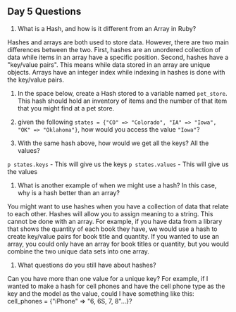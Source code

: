## Day 5 Questions

1. What is a Hash, and how is it different from an Array in Ruby?

Hashes and arrays are both used to store data. However, there are two main differences between the two. First, hashes are an unordered collection of data while items in an array have a specific position. Second, hashes have a "key/value pairs". This means while data stored in an array are unique objects. Arrays have an integer index while indexing in hashes is done with the key/value pairs.

1. In the space below, create a Hash stored to a variable named `pet_store`.  This hash should hold an inventory of items and the number of that item that you might find at a pet store.

1. given the following `states = {"CO" => "Colorado", "IA" => "Iowa", "OK" => "Oklahoma"}`, how would you access the value `"Iowa"`?

1. With the same hash above, how would we get all the keys?  All the values?

`p states.keys` - This will give us the keys
`p states.values` - This will give us the values

1. What is another example of when we might use a hash?  In this case, why is a hash better than an array?

You might want to use hashes when you have a collection of data that relate to each other. Hashes will allow you to assign meaning to a string. This cannot be done with an array. For example, if you have data from a library that shows the quantity of each book they have, we would use a hash to create key/value pairs for book title and quantity. If you wanted to use an array, you could only have an array for book titles or quantity, but you would combine the two unique data sets into one array.

1. What questions do you still have about hashes?

Can you have more than one value for a unique key? For example, if I wanted to make a hash for cell phones and have the cell phone type as the key and the model as the value, could I have something like this: cell_phones = {"iPhone" => "6, 6S, 7, 8"...}?
